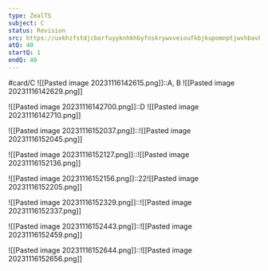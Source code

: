 ```yaml
---
type: ZealTS
subject: C
status: Revision
src: https://uxkhzfstdjcborfuyyknhkhbyfnskrywvveioufkbjkupomnptjwvhbavkysuhi.vercel.app/solution.html?testId=62482cd65e9b4df2f4507774&test_id=38
atQ: 40
startQ: 1
endQ: 40
---
```

#card/C 
![[Pasted image 20231116142615.png]]::A, B ![[Pasted image 20231116142629.png]]

![[Pasted image 20231116142700.png]]::D ![[Pasted image 20231116142710.png]]

![[Pasted image 20231116152037.png]]::![[Pasted image 20231116152045.png]]

![[Pasted image 20231116152127.png]]::![[Pasted image 20231116152136.png]]

![[Pasted image 20231116152156.png]]::22![[Pasted image 20231116152205.png]] <!--SR:!2023-11-19,2,150-->

![[Pasted image 20231116152329.png]]::![[Pasted image 20231116152337.png]]

![[Pasted image 20231116152443.png]]::![[Pasted image 20231116152459.png]]

![[Pasted image 20231116152644.png]]::![[Pasted image 20231116152656.png]] <!--SR:!2023-11-19,2,150-->

